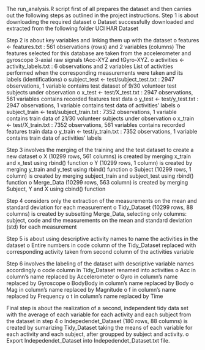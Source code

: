 The run_analysis.R script first of all prepares the dataset and then carries out the following steps as outlined in the project instructions.
Step 1 is about downloading the required dataset
o	Dataset successfully downloaded and extracted from the following folder UCI HAR Dataset

Step 2 is about key variables and linking them up with the dataset
o	features <- features.txt : 561 observations (rows) and 2 variables (columns)
The features selected for this database are taken from the accelerometer and gyroscope 3-axial raw signals tAcc-XYZ and tGyro-XYZ.
o	activities <- activity_labels.txt : 6 observations and 2 variables
List of activities performed when the corresponding measurements were taken and its labels (identifications)
o	subject_test <- test/subject_test.txt : 2947 observations, 1 variable
contains test dataset of 9/30 volunteer test subjects under observation
o	x_test <- test/X_test.txt : 2947 observations, 561 variables
contains recorded features test data
o	y_test <- test/y_test.txt : 2947 observations, 1 variable
contains test data of activities’ labels
o	subject_train <- test/subject_train.txt : 7352 observations, 1 variable
contains train data of 21/30 volunteer subjects under observation
o	x_train <- test/X_train.txt : 7352 observations, 561 variables
contains recorded features train data
o	y_train <- test/y_train.txt : 7352 observations, 1 variable
contains train data of activities’ labels

Step 3 involves the merging of the training and the test dataset to create a new dataset
o	X (10299 rows, 561 columns) is created by merging x_train and x_test using rbind() function
o	Y (10299 rows, 1 column) is created by merging y_train and y_test using rbind() function
o	Subject (10299 rows, 1 column) is created by merging subject_train and subject_test using rbind() function
o	Merge_Data (10299 rows, 563 column) is created by merging Subject, Y and X using cbind() function

Step 4 considers only the extraction of the measurements on the mean and standard deviation for each measurement
o	Tidy_Dataset (10299 rows, 88 columns) is created by subsetting Merge_Data, selecting only columns: subject, code and the measurements on the mean and standard deviation (std) for each measurement

Step 5 is about using descriptive activity names to name the activities in the dataset
o	Entire numbers in code column of the Tidy_Dataset replaced with corresponding activity taken from second column of the activities variable

Step 6 involves the labeling of the dataset with descriptive variable names accordingly
o	code column in Tidy_Dataset renamed into activities
o	Acc in column’s name replaced by Accelerometer
o	Gyro in column’s name replaced by Gyroscope
o	BodyBody in column’s name replaced by Body
o	Mag in column’s name replaced by Magnitude
o	f in column’s name replaced by Frequency
o	t in column’s name replaced by Time

Final step is about the realization of a second, independent tidy data set with the average of each variable for each activity and each subject from the dataset in step 4
o	Indepedendet_Dataset (180 rows, 88 columns) is created by sumarizing Tidy_Dataset taking the means of each variable for each activity and each subject, after groupped by subject and activity.
o	Export Indepedendet_Dataset into Indepedendet_Dataset.txt file.

